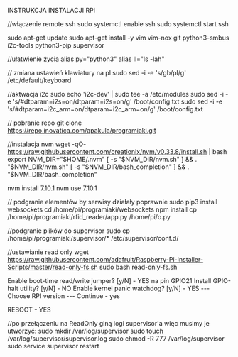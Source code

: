 INSTRUKCJA INSTALACJI RPI

//włączenie remote ssh
sudo systemctl enable ssh
sudo systemctl start ssh

sudo apt-get update
sudo apt-get install -y vim vim-nox git python3-smbus i2c-tools python3-pip supervisor

//ułatwienie życia
alias py="python3"
alias ll="ls -lah"

// zmiana ustawień klawiatury na pl
sudo sed -i -e 's/gb/pl/g' /etc/default/keyboard

//aktwacja i2c
sudo echo 'i2c-dev' | sudo tee -a /etc/modules
sudo sed -i -e 's/#dtparam=i2s=on/dtparam=i2s=on/g' /boot/config.txt
sudo sed -i -e 's/#dtparam=i2c_arm=on/dtparam=i2c_arm=on/g' /boot/config.txt

// pobranie repo
git clone https://repo.inovatica.com/apakula/programiaki.git

//instalacja nvm
wget -qO- https://raw.githubusercontent.com/creationix/nvm/v0.33.8/install.sh | bash
export NVM_DIR="$HOME/.nvm"
[ -s "$NVM_DIR/nvm.sh" ] && \. "$NVM_DIR/nvm.sh"
[ -s "$NVM_DIR/bash_completion" ] && \. "$NVM_DIR/bash_completion"

nvm install 7.10.1
nvm use 7.10.1

// podgranie elementów by serwisy działały poprawnie
sudo pip3 install websockets
cd /home/pi/programiaki/websockets
npm install
cp /home/pi/programiaki/rfid_reader/app.py /home/pi/o.py

//podgranie plików do supervisor 
sudo cp /home/pi/programiaki/supervisor/* /etc/supervisor/conf.d/

//ustawianie read only
wget https://raw.githubusercontent.com/adafruit/Raspberry-Pi-Installer-Scripts/master/read-only-fs.sh
sudo bash read-only-fs.sh 

Enable boot-time read/write jumper? [y/N] - YES na pin GPIO21
Install GPIO-halt utility? [y/N] - NO
Enable kernel panic watchdog? [y/N] - YES
--- Choose RPI version ---
Continue - yes

REBOOT - YES

//po przełączeniu na ReadOnly giną logi supervisor'a więc musimy je utworzyć:
    sudo mkdir /var/log/supervisor
    sudo touch /var/log/supervisor/supervisor.log
    sudo chmod -R 777 /var/log/supervisor
    sudo service supervisor restart
